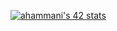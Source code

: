 [![ahammani's 42 stats](https://badge.mediaplus.ma/<theme>/ahammani)](https://github.com/oakoudad/badge42)
